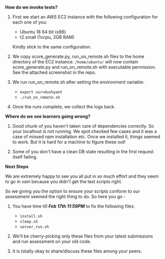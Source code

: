 **How do we invoke tests?**
1. First we start an AWS EC2 instance with the following configuration for each one of you:
    * Ubuntu 18 64 bit (x86)
    * t2.small (1vcpu, 2GB RAM)
   
    Kindly stick to the same configuration. 
2. We copy score_generate.py, run_on_remote.sh files to the home directory of the EC2 instance.
   `/home/ubuntu/` will now contain score_generate.py and run_on_remote.sh with executable permission. See the attached screenshot in the repo.
   
3. We run run_on_remote.sh after setting the environment variable:
    * `export usr=dushyant`
    * `./run_on_remote.sh`

4. Once the runs complete, we collect the logs back.

**Where do we see learners going wrong?**
1. Good chunk of you haven't taken care of dependencies correctly. So your localhost is not running.
   We spot checked few cases and it was a case of missed npm installation etc.
   Once we installed it, things seemed to work. But it is hard for a machine to figure these out!
   
2. Some of you don't have a clean DB state resulting in the first request itself failing.

**Next Steps**

We are extremely happy to see you all put in so much effort and they seem to go in vain
because you didn't get the test scripts right.

So we giving you the option to ensure your scripts conform to our assessment seemed the right thing to do. So here you go - 

1. You have time till **_Feb 17th 11:59PM_** to fix the following files:
   * `install.sh`
   * `sleep.sh`
   * `server_run.sh`
   
2. We'll be cherry-picking only these files from your latest submissions and run assessment on your old code.

3. It is totally okay to share/discuss these files among your peers.
